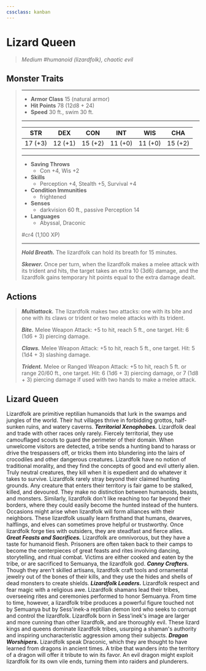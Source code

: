 ```yaml
---
cssclass: kanban
---
```


# Lizard Queen
>*Medium #humanoid (lizardfolk), chaotic evil*
## Monster Traits
>___
>- **Armor Class** 15 (natural armor)
>- **Hit Points** 78 (12d8 + 24)
>- **Speed** 30 ft., swim 30 ft.
>___
>|STR|DEX|CON|INT|WIS|CHA|
>|:---:|:---:|:---:|:---:|:---:|:---:|
>|17 (+3)|12 (+1)|15 (+2)|11 (+0)|11 (+0)|15 (+2)|
>___
>- **Saving Throws**
>	 - Con +4, Wis +2
>- **Skills**
>	 - Perception +4, Stealth +5, Survival +4
>- **Condition Immunities**
>	 - frightened
>- **Senses**
>	 - darkvision 60 ft., passive Perception 14
>- **Languages**
>	 - Abyssal, Draconic
>
> #cr4 (1,100 XP)
>___
>***Hold Breath.*** The lizardfolk can hold its breath for 15 minutes.  
>
>***Skewer.*** Once per turn, when the lizardfolk makes a melee attack with its trident and hits, the target takes an extra 10 (3d6) damage, and the lizardfolk gains temporary hit points equal to the extra damage dealt.  
>
## Actions
>***Multiattack.*** The lizardfolk makes two attacks: one with its bite and one with its claws or trident or two melee attacks with its trident.  
>
>***Bite.*** Melee Weapon Attack: +5 to hit, reach 5 ft., one target. Hit: 6 (1d6 + 3) piercing damage.  
>
>***Claws.*** Melee Weapon Attack: +5 to hit, reach 5 ft., one target. Hit: 5 (1d4 + 3) slashing damage.  
>
>***Trident.*** Melee  or Ranged Weapon Attack: +5 to hit, reach 5 ft. or range 20/60 ft., one target. Hit: 6 (1d6 + 3) piercing damage, or 7 (1d8 + 3) piercing damage if used with two hands to make a melee attack.
## Lizard Queen
Lizardfolk are primitive reptilian humanoids that lurk in the swamps and jungles of the world. Their hut villages thrive in forbidding grottos, half-sunken ruins, and watery caverns.
***Territorial Xenophobes.*** Lizardfolk deal and trade with other races only rarely. Fiercely territorial, they use camouflaged scouts to guard the perimeter of their domain. When unwelcome visitors are detected, a tribe sends a hunting band to harass or drive the trespassers off, or tricks them into blundering into the lairs of crocodiles and other dangerous creatures.
Lizardfolk have no notion of traditional morality, and they find the concepts of good and evil utterly alien. Truly neutral creatures, they kill when it is expedient and do whatever it takes to survive.
Lizardfolk rarely stray beyond their claimed hunting grounds. Any creature that enters their territory is fair game to be stalked, killed, and devoured. They make no distinction between humanoids, beasts, and monsters. Similarly, lizardfolk don't like reaching too far beyond their borders, where they could easily become the hunted instead of the hunters.
Occasions might arise when lizardfolk will form alliances with their neighbors. These lizardfolk usually learn firsthand that humans, dwarves, halflings, and elves can sometimes prove helpful or trustworthy. Once lizardfolk forge ties with outsiders, they are steadfast and fierce allies.
***Great Feasts and Sacrifices.*** Lizardfolk are omnivorous, but they have a taste for humanoid flesh. Prisoners are often taken back to their camps to become the centerpieces of great feasts and rites involving dancing, storytelling, and ritual combat.
Victims are either cooked and eaten by the tribe, or are sacrificed to Semuanya, the lizardfolk god.
***Canny Crafters.*** Though they aren't skilled artisans, lizardfolk craft tools and ornamental jewelry out of the bones of their kills, and they use the hides and shells of dead monsters to create shields.
***Lizardfolk Leaders.*** Lizardfolk respect and fear magic with a religious awe. Lizardfolk shamans lead their tribes, overseeing rites and ceremonies performed to honor Semuanya. From time to time, however, a lizardfolk tribe produces a powerful figure touched not by Semuanya but by Sess'inek-a reptilian demon lord who seeks to corrupt and control the lizardfolk.
Lizardfolk born in Sess'inek's image are larger and more cunning than other lizardfolk, and are thoroughly evil. These lizard kings and queens dominate lizardfolk tribes, usurping a shaman's authority and inspiring uncharacteristic aggression among their subjects.
***Dragon Worshipers.*** Lizardfolk speak Draconic, which they are thought to have learned from dragons in ancient times. A tribe that wanders into the territory of a dragon will offer it tribute to win its favor. An evil dragon might exploit lizardfolk for its own vile ends, turning them into raiders and plunderers.